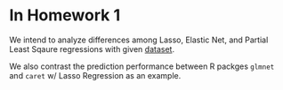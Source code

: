 # In Homework 1

We intend to analyze differences among Lasso, Elastic Net, and Partial Least Sqaure regressions with given [dataset]("./data").

We also contrast the prediction performance between R packges `glmnet` and `caret` w/ Lasso Regression as an example.